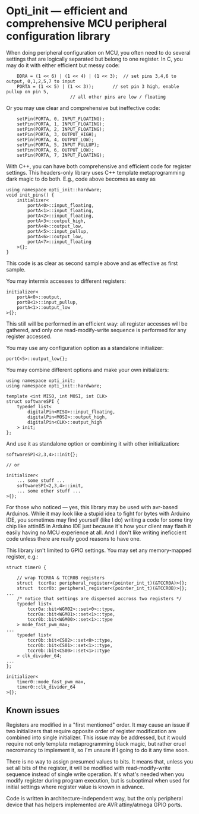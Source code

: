 # Opti_init &mdash; efficient and comprehensive MCU peripheral configuration library
When doing peripheral configuration on MCU, you often need to do several
settings that are logically separated but belong to one register. In C, you
may do it with either efficient but messy code:
```
	DDRA = (1 << 6) | (1 << 4) | (1 << 3);	// set pins 3,4,6 to output, 0,1,2,5,7 to input
	PORTA = (1 << 5) | (1 << 3));		// set pin 3 high, enable pullup on pin 5,
						// all other pins are low / floating
```
Or you may use clear and comprehensive but ineffective code:
```
	setPin(PORTA, 0, INPUT_FLOATING);
	setPin(PORTA, 1, INPUT_FLOATING);
	setPin(PORTA, 2, INPUT_FLOATING);
	setPin(PORTA, 3, OUTPUT_HIGH);
	setPin(PORTA, 4, OUTPUT_LOW);
	setPin(PORTA, 5, INPUT_PULLUP);
	setPin(PORTA, 6, OUTPUT_LOW);
	setPin(PORTA, 7, INPUT_FLOATING);
```
With C++, you can have both comprehensive and efficient code for register
settings. This headers-only library uses C++ template metaprogramming dark
magic to do both. E.g., code above becomes as easy as
```
using namespace opti_init::hardware;
void init_pins() {
	initializer<
		portA<0>::input_floating,
		portA<1>::input_floating,
		portA<2>::input_floating,
		portA<3>::output_high,
		portA<4>::output_low,
		portA<5>::input_pullup,
		portA<6>::output_low,
		portA<7>::input_floating
	>{};
}
```
This code is as clear as second sample above and as effective as first sample.

You may intermix accesses to different registers:
```
initializer<
	portA<0>::output,
	portB<1>::input_pullup,
	portA<1>::output_low
>{};
```
This still will be performed in an efficient way: all register accesses will be
gathered, and only one read-modify-write sequence is performed for any register
accessed.

You may use any configuration option as a standalone initializer:
```
portC<5>::output_low{};
```

You may combine different options and make your own initializers:
```
using namespace opti_init;
using namespace opti_init::hardware;

template <int MISO, int MOSI, int CLK>
struct softwareSPI {
	typedef list<
		digitalPin<MISO>::input_floating,
		digitalPin<MOSI>::output_high,
		digitalPin<CLK>::output_high
	> init;
};
```
And use it as standalone option or combining it with other initialization:
```
softwareSPI<2,3,4>::init{};

// or

initializer<
	... some stuff ...
	softwareSPI<2,3,4>::init,
	... some other stuff ...
>{};
```

For those who noticed &mdash; yes, this library may be used with avr-based
Arduinos. While it may look like a stupid idea to fight for bytes with
Arduino IDE, you sometimes may find yourself (like I do) writing a code
for some tiny chip like attin85 in Arduino IDE just because it's how
your client may flash it easily having no MCU experience at all. And I don't
like writing ineficcient code unless there are really good reasons to have
one.

This library isn't limited to GPIO settings. You may set any
memory-mapped register, e.g.:
```
struct timer0 {

	// wrap TCCR0A & TCCR0B registers
	struct  tccr0a: peripheral_register<(pointer_int_t)(&TCCR0A)>{};
	struct  tccr0b: peripheral_register<(pointer_int_t)(&TCCR0B)>{};
...
	/* notice that settings are dispersed accross two registers */
	typedef list<
		tccr0a::bit<WGM02>::set<0>::type,
		tccr0a::bit<WGM01>::set<1>::type,
		tccr0b::bit<WGM00>::set<1>::type
	> mode_fast_pwm_max;
...
	typedef list<
		tccr0b::bit<CS02>::set<0>::type,
		tccr0b::bit<CS01>::set<1>::type,
		tccr0b::bit<CS00>::set<1>::type
	> clk_divider_64;
...
};

initializer<
	timer0::mode_fast_pwm_max,
	timer0::clk_divider_64
>{};
```

## Known issues
Registers are modified in a "first mentioned" order. It may cause an issue
if two initializers that require opposite order of register modification
are combined into single initializer. This issue may be addressed, but it
would require not only template metaprogramming black magic, but rather
cruel necromancy to implement it, so I'm unsure if I going to do it any
time soon.

There is no way to assign presumed values to bits. It means that, unless you
set all bits of the register, it will be modified with read-modify-write
sequence instead of single write operation. It's what's needed when you
modify register during program execution, but is suboptimal when used
for initial settings where register value is known in advance.

Code is written in architecture-independent way, but the only peripheral
device that has helpers implemented are AVR attiny/atmega GPIO ports.
